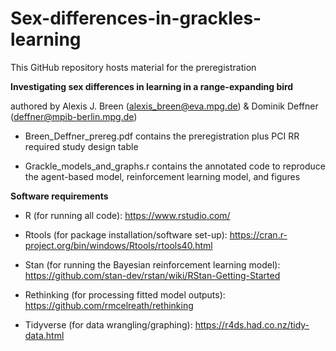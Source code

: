 # Sex-differences-in-grackles-learning

This GitHub repository hosts material for the preregistration

**Investigating sex differences in learning in a range-expanding bird**

authored by Alexis J. Breen (alexis_breen@eva.mpg.de) & Dominik Deffner (deffner@mpib-berlin.mpg.de)

- Breen_Deffner_prereg.pdf contains the preregistration plus PCI RR required study design table

- Grackle_models_and_graphs.r contains the annotated code to reproduce the agent-based model, reinforcement learning model, and figures 

**Software requirements**

- R (for running all code): https://www.rstudio.com/

- Rtools (for package installation/software set-up): https://cran.r-project.org/bin/windows/Rtools/rtools40.html

- Stan (for running the Bayesian reinforcement learning model): https://github.com/stan-dev/rstan/wiki/RStan-Getting-Started

- Rethinking (for processing fitted model outputs): https://github.com/rmcelreath/rethinking

- Tidyverse (for data wrangling/graphing): https://r4ds.had.co.nz/tidy-data.html
